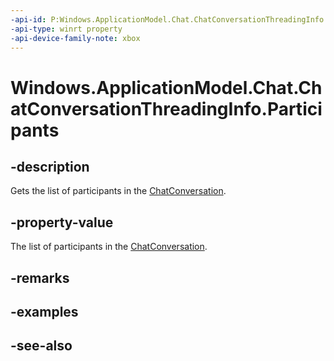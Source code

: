 ```yaml
---
-api-id: P:Windows.ApplicationModel.Chat.ChatConversationThreadingInfo.Participants
-api-type: winrt property
-api-device-family-note: xbox
---
```


<!-- Property syntax
public Windows.Foundation.Collections.IVector<string> Participants { get; }
-->

# Windows.ApplicationModel.Chat.ChatConversationThreadingInfo.Participants

## -description
Gets the list of participants in the [ChatConversation](chatconversation.md).

## -property-value
The list of participants in the [ChatConversation](chatconversation.md).

## -remarks

## -examples

## -see-also
